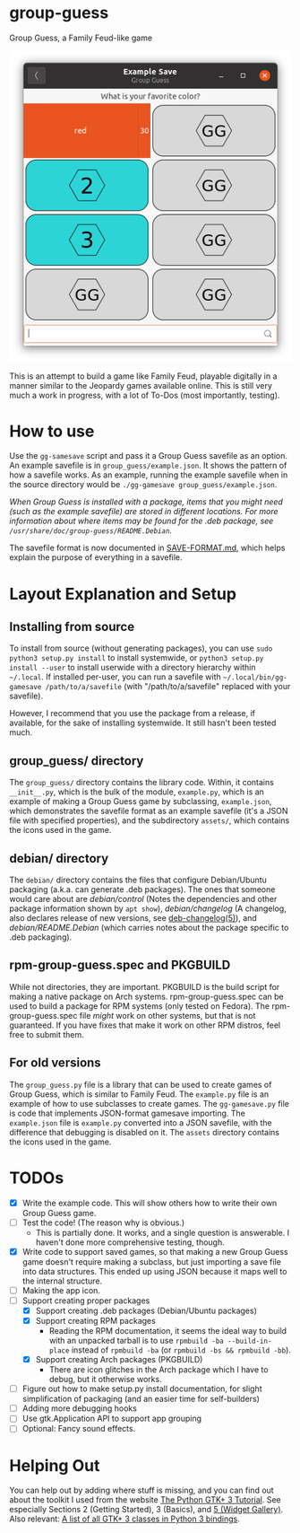 # group-guess
Group Guess, a Family Feud-like game

![Screenshot of Group Guess Example](group-guess-example-screenshot.png)

This is an attempt to build a game like Family Feud, playable digitally in a manner similar to the Jeopardy games available online. This is still very much a work in progress, with a lot of To-Dos (most importantly, testing).

# How to use #

Use the `gg-samesave` script and pass it a Group Guess savefile as an option. An example savefile is in `group_guess/example.json`. It shows the pattern of how a savefile works. As an example, running the example savefile when in the source directory would be `./gg-gamesave group_guess/example.json`.

*When Group Guess is installed with a package, items that you might need (such as the example savefile) are stored in different locations. For more information about where items may be found for the .deb package, see `/usr/share/doc/group-guess/README.Debian`.*

The savefile format is now documented in [SAVE-FORMAT.md](SAVE-FORMAT.md), which helps explain the purpose of everything in a savefile.

# Layout Explanation and Setup #

## Installing from source ##
To install from source (without generating packages), you can use `sudo python3 setup.py install` to install systemwide, or `python3 setup.py install --user` to install userwide with a directory hierarchy within `~/.local`. If installed per-user, you can run a savefile with `~/.local/bin/gg-gamesave /path/to/a/savefile` (with "/path/to/a/savefile" replaced with your savefile).

However, I recommend that you use the package from a release, if available, for the sake of installing systemwide. It still hasn't been tested much.

## group_guess/ directory ##
The `group_guess/` directory contains the library code. Within, it contains `__init__.py`, which is the bulk of the module, `example.py`, which is an example of making a Group Guess game by subclassing, `example.json`, which demonstrates the savefile format as an example savefile (it's a JSON file with specified properties), and the subdirectory `assets/`, which contains the icons used in the game.

## debian/ directory ##
The `debian/` directory contains the files that configure Debian/Ubuntu packaging (a.k.a. can generate .deb packages). The ones that someone would care about are *debian/control* (Notes the dependencies and other package information shown by `apt show`), *debian/changelog* (A changelog, also declares release of new versions, see [deb-changelog(5)](https://manpages.debian.org/bullseye/dpkg-dev/deb-changelog.5.en.html)), and *debian/README.Debian* (which carries notes about the package specific to .deb packaging).

## rpm-group-guess.spec and PKGBUILD ##
While not directories, they are important. PKGBUILD is the build script for making a native package on Arch systems. rpm-group-guess.spec can be used to build a package for RPM systems (only tested on Fedora). The rpm-group-guess.spec file *might* work on other systems, but that is not guaranteed. If you have fixes that make it work on other RPM distros, feel free to submit them.

## For old versions ##
The `group_guess.py` file is a library that can be used to create games of Group Guess, which is similar to Family Feud. The `example.py` file is an example of how to use subclasses to create games. The `gg-gamesave.py` file is code that implements JSON-format gamesave importing. The `example.json` file is `example.py` converted into a JSON savefile, with the difference that debugging is disabled on it. The `assets` directory contains the icons used in the game.

# TODOs #
 - [x] Write the example code. This will show others how to write their own Group Guess game.
 - [ ] Test the code! (The reason why is obvious.)
   - This is partially done. It works, and a single question is answerable. I haven't done more comprehensive testing, though.
 - [x] Write code to support saved games, so that making a new Group Guess game doesn't require making a subclass, but just importing a save file into data structures. This ended up using JSON because it maps well to the internal structure.
 - [ ] Making the app icon.
 - [ ] Support creating proper packages
   - [x] Support creating .deb packages (Debian/Ubuntu packages)
   - [x] Support creating RPM packages
     - Reading the RPM documentation, it seems the ideal way to build with an unpacked tarball is to use `rpmbuild -ba --build-in-place` instead of `rpmbuild -ba` (or `rpmbuild -bs && rpmbuild -bb`).
   - [x] Support creating Arch packages (PKGBUILD)
     - There are icon glitches in the Arch package which I have to debug, but it otherwise works.
 - [ ] Figure out how to make setup.py install documentation, for slight simplification of packaging (and an easier time for self-builders)
 - [ ] Adding more debugging hooks
 - [ ] Use gtk.Application API to support app grouping
 - [ ] Optional: Fancy sound effects.

# Helping Out #
You can help out by adding where stuff is missing, and you can find out about the toolkit I used from the website [The Python GTK+ 3 Tutorial](https://python-gtk-3-tutorial.readthedocs.io/en/latest/). See especially Sections 2 (Getting Started), 3 (Basics), and [5 (Widget Gallery)](https://python-gtk-3-tutorial.readthedocs.io/en/latest/gallery.html). Also relevant: [A list of all GTK+ 3 classes in Python 3 bindings](https://lazka.github.io/pgi-docs/Gtk-3.0/classes.html).
